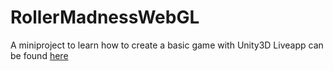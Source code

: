 # RollerMadnessWebGL
 A miniproject to learn how to create a basic game with Unity3D
 Liveapp can be found [here](https://romxz-rollermadnesswebgl.glitch.me/)
